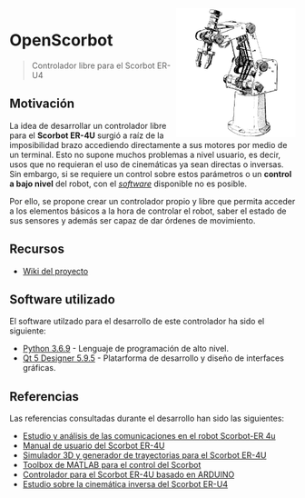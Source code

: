 <img width="210" src="./images/scorbot_draw.png" align=right />

# OpenScorbot

>Controlador libre para el Scorbot ER-U4

## Motivación

La idea de desarrollar un controlador libre para el **Scorbot ER-4U** surgió a raíz de la
imposibilidad brazo accediendo directamente a sus motores por medio de un terminal. Esto no supone muchos problemas a nivel usuario, es decir, usos que no requieran el uso de cinemáticas ya sean directas o inversas. Sin embargo, si se requiere un control sobre estos parámetros o un **control a bajo nivel** del robot, con el [*software*](https://www.intelitek.com/robots/robotic-software/scorbase/) disponible no es posible.

Por ello, se propone crear un controlador propio y libre que permita acceder a los elementos
básicos a la hora de controlar el robot, saber el estado de sus sensores y además ser capaz de dar órdenes de movimiento.

## Recursos

- [Wiki del proyecto](https://github.com/tidus747/openScorbot/wiki)

## Software utilizado

El software utilzado para el desarrollo de este controlador ha sido el siguiente:

- [Python 3.6.9](https://www.python.org/downloads/release/python-369/) - Lenguaje de programación de alto nivel.
- [Qt 5 Designer 5.9.5](https://www.qt.io) - Platarforma de desarrollo y diseño de interfaces gráficas.

## Referencias

Las referencias consultadas durante el desarrollo han sido las siguientes:

- [Estudio y análisis de las comunicaciones en el robot Scorbot-ER 4u](https://accedacris.ulpgc.es/bitstream/10553/25527/1/0742414_00000_0000.pdf)
- [Manual de usuario del Scorbot ER-4U](ftp://ftp.robotec.co.il/Techsup/er4pcspanish/100269-a%20ER_4pc_Span.pdf)
- [Simulador 3D y generador de trayectorias para el Scorbot ER-4U](https://github.com/icoderaven/aar-arm)
- [Toolbox de MATLAB para el control del Scorbot](https://github.com/kutzer/ScorBotToolbox  )
- [Controlador para el Scorbot ER-4U basado en ARDUINO](https://github.com/amiravni/Scorbot)
- [Estudio sobre la cinemática inversa del Scorbot ER-U4](https://www.researchgate.net/publication/274961840_Inverse_kinematics_solution_for_trajectory_tracking_using_artificial_neural_networks_for_SCORBOT_ER-4u)
